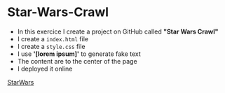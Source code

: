 # Star-Wars-Crawl

- In this exercice I create a project on GitHub called **"Star Wars Crawl"**
- I create a `index.html` file
- I create a `style.css` file
- I use **'[lorem ipsum]'** to generate fake text
- The content are to the center of the page
- I deployed it online

[StarWars]( https://bosi3.github.io/Star-Wars-Crawl/ )
